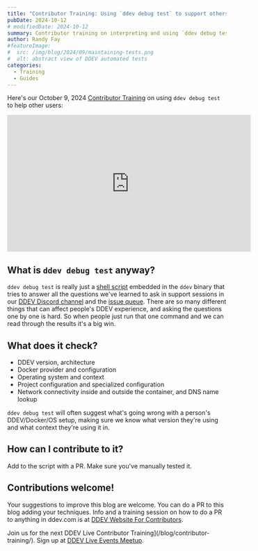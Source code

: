 ```yaml
---
title: "Contributor Training: Using `ddev debug test` to support others"
pubDate: 2024-10-12
# modifiedDate: 2024-10-12
summary: Contributor training on interpreting and using `ddev debug test` to help support others.
author: Randy Fay
#featureImage:
#  src: /img/blog/2024/09/maintaining-tests.png
#  alt: abstract view of DDEV automated tests
categories:
  - Training
  - Guides
---
```



Here's our October 9, 2024 [Contributor Training](/blog/category/training) on using `ddev debug test` to help other users:

<div class="video-container">
<iframe width="560" height="315" src="https://www.youtube.com/embed/cXsCX2pBPkA?si=QgjPRkHMZUIKH2jc" title="YouTube video player" frameborder="0" allow="accelerometer; autoplay; clipboard-write; encrypted-media; gyroscope; picture-in-picture; web-share" referrerpolicy="strict-origin-when-cross-origin" allowfullscreen></iframe>
</div>

## What is `ddev debug test` anyway?

`ddev debug test` is really just a [shell script](https://github.com/ddev/ddev/blob/master/cmd/ddev/cmd/scripts/test_ddev.sh) embedded in the `ddev` binary that tries to answer all the questions we've learned to ask in support sessions in our [DDEV Discord channel](https://discord.com/invite/5wjP76mBJD) and the [issue queue](https://github.com/ddev/ddev/issues). There are so many different things that can affect people's DDEV experience, and asking the questions one by one is hard. So when people just run that one command and we can read through the results it's a big win.

## What does it check?

* DDEV version, architecture
* Docker provider and configuration
* Operating system and context
* Project configuration and specialized configuration
* Network connectivity inside and outside the container, and DNS name lookup

`ddev debug test` will often suggest what's going wrong with a person's DDEV/Docker/OS setup, making sure we know what version they're using and what context they're using it in.

## How can I contribute to it?

Add to the script with a PR. Make sure you've manually tested it.

## Contributions welcome!

Your suggestions to improve this blog are welcome. You can do a PR to this blog adding your techniques. Info and a training session on how to do a PR to anything in ddev.com is at [DDEV Website For Contributors](ddev-website-for-contributors.md).

Join us for the next DDEV Live Contributor Training](/blog/contributor-training/). Sign up at [DDEV Live Events Meetup](https://www.meetup.com/ddev-events/events/).
